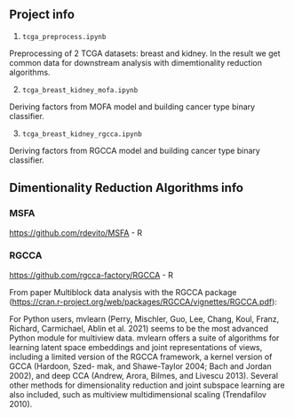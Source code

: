 ## Project info
1. `tcga_preprocess.ipynb`

Preprocessing of 2 TCGA datasets: breast and kidney. In the result we get common data for downstream analysis with dimemtionality reduction algorithms.

2. `tcga_breast_kidney_mofa.ipynb`

Deriving factors from MOFA model and building cancer type binary classifier.

3. `tcga_breast_kidney_rgcca.ipynb`

Deriving factors from RGCCA model and building cancer type binary classifier.


## Dimentionality Reduction Algorithms info

### MSFA
https://github.com/rdevito/MSFA - R

### RGCCA
https://github.com/rgcca-factory/RGCCA - R

From paper Multiblock data analysis with the RGCCA package (https://cran.r-project.org/web/packages/RGCCA/vignettes/RGCCA.pdf):

For Python users, mvlearn (Perry, Mischler, Guo, Lee, Chang, Koul, Franz, Richard, Carmichael, Ablin et al. 2021) seems to be the most advanced Python module for multiview data. 
mvlearn offers a suite of algorithms for learning latent space embeddings and joint representations of views, 
including a limited version of the RGCCA framework, a kernel version of GCCA (Hardoon, Szed- mak, and Shawe-Taylor 2004; Bach and Jordan 2002), 
and deep CCA (Andrew, Arora, Bilmes, and Livescu 2013). Several other methods for dimensionality reduction and joint subspace learning are also included, 
such as multiview multidimensional scaling (Trendafilov 2010).
